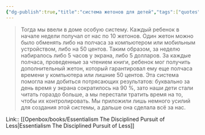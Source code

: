 ```yaml
---
{"dg-publish":true,"title":"система жетонов для детей","tags":["quotes"],"date":"2023-12-03T13:22:45+03:00","modified_at":"2023-12-13T10:41:13+03:00","alias":"система жетонов для детей","dg-path":"/quotes/202312031322.md","permalink":"/quotes/202312031322/","dgPassFrontmatter":true}
---
```



> Тогда мы ввели в доме особую систему. Каждый ребенок в начале недели получал от нас по 10 жетонов. Один жетон можно было обменять либо на полчаса за компьютером или мобильным устройством, либо на 50 центов. Таким образом, за неделю набиралось либо 5 часов у экрана, либо 5 долларов. За каждые полчаса, проведенные за чтением книги, ребенок мог получить дополнительный жетон, который гарантировал ему еще полчаса времени у компьютера или лишние 50 центов. Эта система помогла нам добиться потрясающих результатов: буквально за день время у экрана сократилось на 90 %, зато наши дети стали читать гораздо больше, а мы перестали тратить время на то, чтобы их контролировать. Мы приложили лишь немного усилий для создания этой системы, а дальше она сделала всё за нас.

Link:: [[Openbox/books/Essentialism The Disciplined Pursuit of Less|Essentialism The Disciplined Pursuit of Less]]
